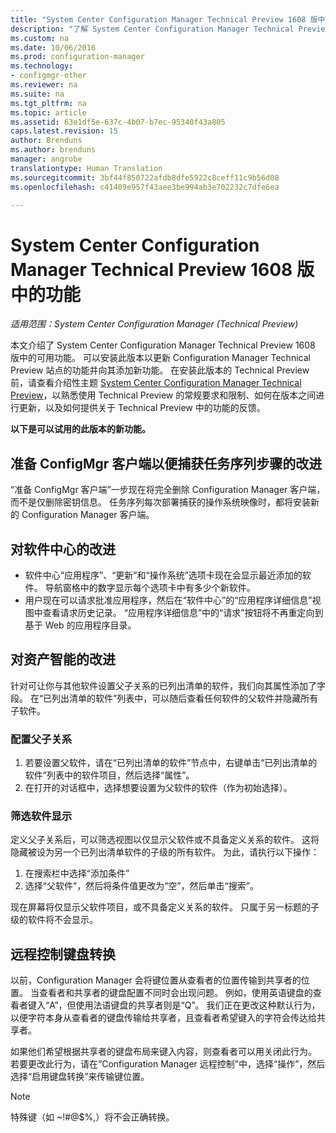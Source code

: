 ```yaml
---
title: "System Center Configuration Manager Technical Preview 1608 版中的功能 | Microsoft Docs"
description: "了解 System Center Configuration Manager Technical Preview 1608 版中的可用功能。"
ms.custom: na
ms.date: 10/06/2016
ms.prod: configuration-manager
ms.technology:
- configmgr-other
ms.reviewer: na
ms.suite: na
ms.tgt_pltfrm: na
ms.topic: article
ms.assetid: 63e1df5e-637c-4b07-b7ec-95340f43a805
caps.latest.revision: 15
author: Brenduns
ms.author: brenduns
manager: angrobe
translationtype: Human Translation
ms.sourcegitcommit: 3bf44f850722afdb8dfe5922c8ceff11c9b56d08
ms.openlocfilehash: c41409e957f43aee3be994ab3e702232c7dfe6ea

---
```

# <a name="capabilities-in-technical-preview-1608-for-system-center-configuration-manager"></a>System Center Configuration Manager Technical Preview 1608 版中的功能

*适用范围：System Center Configuration Manager (Technical Preview)*

本文介绍了 System Center Configuration Manager Technical Preview 1608 版中的可用功能。 可以安装此版本以更新 Configuration Manager Technical Preview 站点的功能并向其添加新功能。      在安装此版本的 Technical Preview 前，请查看介绍性主题 [System Center Configuration Manager Technical Preview](../../core/get-started/technical-preview.md)，以熟悉使用 Technical Preview 的常规要求和限制、如何在版本之间进行更新，以及如何提供关于 Technical Preview 中的功能的反馈。    


**以下是可以试用的此版本的新功能。**  




##  <a name="improvements-to-the-prepare-configmgr-client-for-capture-task-sequence-step"></a>准备 ConfigMgr 客户端以便捕获任务序列步骤的改进  
“准备 ConfigMgr 客户端”一步现在将完全删除 Configuration Manager 客户端，而不是仅删除密钥信息。 任务序列每次部署捕获的操作系统映像时，都将安装新的 Configuration Manager 客户端。  


## <a name="improvements-to-software-center"></a>对软件中心的改进
* 软件中心“应用程序”、“更新”和“操作系统”选项卡现在会显示最近添加的软件。 导航窗格中的数字显示每个选项卡中有多少个新软件。
* 用户现在可以请求批准应用程序，然后在“软件中心”的“应用程序详细信息”视图中查看请求历史记录。 “应用程序详细信息”中的“请求”按钮将不再重定向到基于 Web 的应用程序目录。

## <a name="improvements-to-asset-intelligence"></a>对资产智能的改进
针对可让你与其他软件设置父子关系的已列出清单的软件，我们向其属性添加了字段。 在“已列出清单的软件”列表中，可以随后查看任何软件的父软件并隐藏所有子软件。

### <a name="configure-a-parent-to-child-relationship"></a>配置父子关系
  1. 若要设置父软件，请在“已列出清单的软件”节点中，右键单击“已列出清单的软件”列表中的软件项目，然后选择“属性”。
  2. 在打开的对话框中，选择想要设置为父软件的软件（作为初始选择）。

### <a name="filter-the-software-display"></a>筛选软件显示
定义父子关系后，可以筛选视图以仅显示父软件或不具备定义关系的软件。 这将隐藏被设为另一个已列出清单软件的子级的所有软件。 为此，请执行以下操作：
   1.   在搜索栏中选择“添加条件”
   2. 选择“父软件”，然后将条件值更改为“空”，然后单击“搜索”。

现在屏幕将仅显示父软件项目，或不具备定义关系的软件。 只属于另一标题的子级的软件将不会显示。

## <a name="remote-control-keyboard-translation"></a>远程控制键盘转换
以前，Configuration Manager 会将键位置从查看者的位置传输到共享者的位置。 当查看者和共享者的键盘配置不同时会出现问题。 例如，使用英语键盘的查看者键入“A”，但使用法语键盘的共享者则是“Q”。 我们正在更改这种默认行为，以便字符本身从查看者的键盘传输给共享者，且查看者希望键入的字符会传达给共享者。

如果他们希望根据共享者的键盘布局来键入内容，则查看者可以用关闭此行为。 若要更改此行为，请在“Configuration Manager 远程控制”中，选择“操作”，然后选择“启用键盘转换”来传输键位置。

> [!NOTE]
>
> 特殊键（如 ~!#@$%,）将不会正确转换。



<!--HONumber=Dec16_HO3-->


